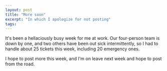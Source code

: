 ```yaml
---
layout: post
title: "More soon"
excerpt: "In which I apologize for not posting"
tags:
---
```

It's been a hellaciously busy week for me at work.  Our four-person team is down by one, and two others have been out sick intermittently, so I had to handle about 25 tickets this week, including 20 emergency ones.

I hope to post more this week, and I'm on leave next week and hope to post from the road.
